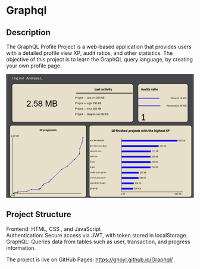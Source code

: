 # Graphql

## Description

The GraphQL Profile Project is a web-based application that provides users with a detailed profile view  XP, audit ratios, and other statistics. 
The objective of this project is to learn the GraphQL query language, by creating your own profile page.

![](graph.png)

## Project Structure

Frontend: HTML, CSS , and JavaScript  
Authentication: Secure access via JWT, with token stored in localStorage.  
GraphQL: Queries data from tables such as user, transaction, and progress information. 

The project is live on GitHub Pages: https://ghoyl.github.io/Graphql/